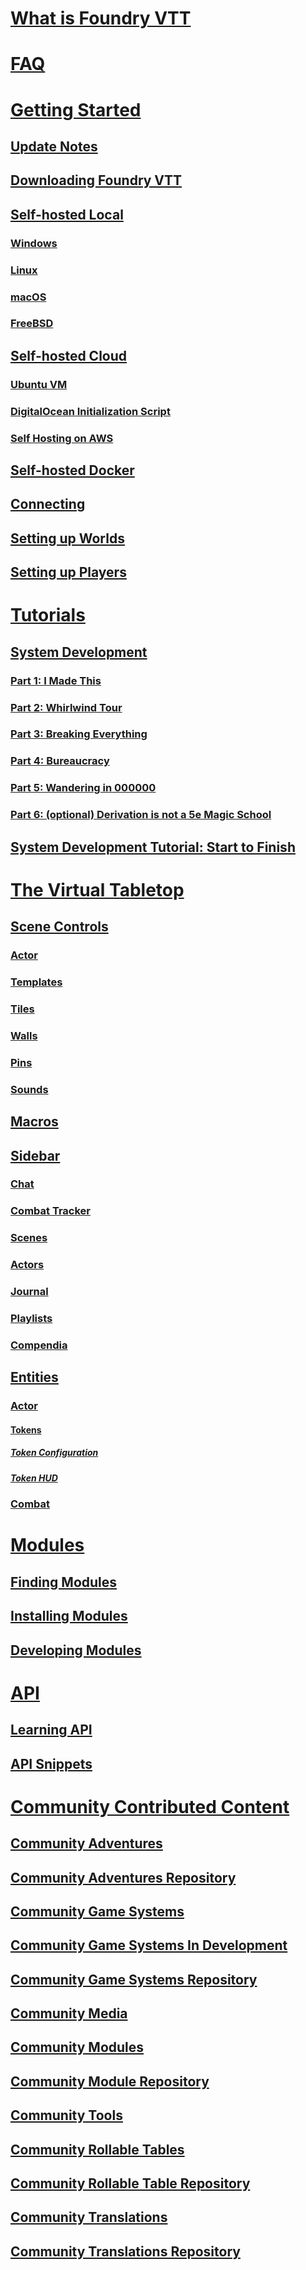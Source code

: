 # [What is Foundry VTT](What-is-Foundry-VTT)

# [FAQ](FAQ)

# [Getting Started](Getting-Started)

## [Update Notes](Update-Notes)

## [Downloading Foundry VTT](Downloading-Foundry-VTT)

## [Self-hosted Local](Self-hosted-Local)

### [Windows](Windows)

### [Linux](Linux)

### [macOS](macOS)

### [FreeBSD](FreeBSD)

## [Self-hosted Cloud](Self-hosted-Cloud)

### [Ubuntu VM](Ubuntu-VM)

### [DigitalOcean Initialization Script](DigitalOcean-Initialization-Script)

### [Self Hosting on AWS](Self-Hosting-on-AWS)

## [Self-hosted Docker](Docker)

## [Connecting](Connecting)

## [Setting up Worlds](Setting-up-Worlds)

## [Setting up Players](Setting-up-Players)

# [Tutorials](Tutorials)

## [System Development](System-Development-for-Beginners)

### [Part 1: I Made This](System-Development-Part-1-I-Made-This)

### [Part 2: Whirlwind Tour](System-Development-Part-2-Whirlwind-Tour)

### [Part 3: Breaking Everything](System-Development-Part-3-Breaking-Everything)

### [Part 4: Bureaucracy](System-Development-Part-4-Bureaucracy)

### [Part 5: Wandering in 000000](System-Development-Part-5-Wandering-in-000000)

### [Part 6: (optional) Derivation is not a 5e Magic School](System-Development-Part-6-(optional)-Derivation-is-not-a-5e-Magic-School)

## [System Development Tutorial: Start to Finish](System-Development-Tutorial-Start-to-Finish)

# [The Virtual Tabletop](The-Virtual-Tabletop)

## [Scene Controls](Scene-Controls)

### [Actor](Actor)

### [Templates](Templates)

### [Tiles](Tiles)

### [Walls](Walls)

### [Pins](Pins)

### [Sounds](Sounds)

## [Macros](Macros)

## [Sidebar](Sidebar)

### [Chat](Chat)

### [Combat Tracker](Combat-Tracker)

### [Scenes](Scenes)

### [Actors](Actors)

### [Journal](Journal)

### [Playlists](Playlists)

### [Compendia](Compendia)

## [Entities](Entities)

### [Actor](Actor)

#### [Tokens](Tokens)

##### [Token Configuration](Token-Configuration)

##### [Token HUD](Token-HUD)

### [Combat](Combat)

# [Modules](Modules)

## [Finding Modules](Modules#finding-modules)

## [Installing Modules](Modules#installing-modules)

## [Developing Modules](Modules#developing-modules)

# [API](API)

## [Learning API](API-Learning-API)

## [API Snippets](API-Snippets)

# [Community Contributed Content](Community-Contributed-Content)

## [Community Adventures](Community-Adventures)

## [Community Adventures Repository](https://github.com/foundry-vtt-community/adventures)

## [Community Game Systems](Community-Game-Systems)

## [Community Game Systems In Development](Community-Game-Systems-In-Development)

## [Community Game Systems Repository](https://github.com/foundry-vtt-community/game_systems)

## [Community Media](Community-Media)

## [Community Modules](Community-Modules)

## [Community Module Repository](https://github.com/foundry-vtt-community/modules)

## [Community Tools](Community-Tools)

## [Community Rollable Tables](Community-Rollable-Tables)

## [Community Rollable Table Repository](https://github.com/foundry-vtt-community/rollable_table)

## [Community Translations](Community-Translations)

## [Community Translations Repository](https://github.com/foundry-vtt-community/translations)
